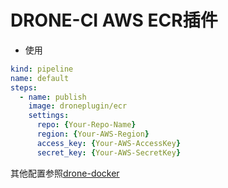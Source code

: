 # DRONE-CI AWS ECR插件

- 使用

```yaml
kind: pipeline
name: default
steps:
  - name: publish
    image: droneplugin/ecr
    settings:
      repo: {Your-Repo-Name}
      region: {Your-AWS-Region}
      access_key: {Your-AWS-AccessKey}
      secret_key: {Your-AWS-SecretKey}  
```

其他配置参照[drone-docker](http://plugins.drone.io/drone-plugins/drone-docker/)